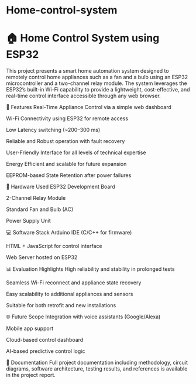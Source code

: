# Home-control-system
 # 🏠 Home Control System using ESP32
This project presents a smart home automation system designed to remotely control home appliances such as a fan and a bulb using an ESP32 microcontroller and a two-channel relay module. The system leverages the ESP32’s built-in Wi-Fi capability to provide a lightweight, cost-effective, and real-time control interface accessible through any web browser.

🔧 Features
Real-Time Appliance Control via a simple web dashboard

Wi-Fi Connectivity using ESP32 for remote access

Low Latency switching (~200–300 ms)

Reliable and Robust operation with fault recovery

User-Friendly Interface for all levels of technical expertise

Energy Efficient and scalable for future expansion

EEPROM-based State Retention after power failures

🧰 Hardware Used
ESP32 Development Board

2-Channel Relay Module

Standard Fan and Bulb (AC)

Power Supply Unit

💻 Software Stack
Arduino IDE (C/C++ for firmware)

HTML + JavaScript for control interface

Web Server hosted on ESP32

📊 Evaluation Highlights
High reliability and stability in prolonged tests

Seamless Wi-Fi reconnect and appliance state recovery

Easy scalability to additional appliances and sensors

Suitable for both retrofit and new installations

🌐 Future Scope
Integration with voice assistants (Google/Alexa)

Mobile app support

Cloud-based control dashboard

AI-based predictive control logic

📄 Documentation
Full project documentation including methodology, circuit diagrams, software architecture, testing results, and references is available in the project report.
